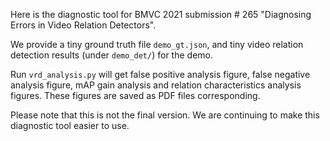 Here is the diagnostic tool for BMVC 2021 submission # 265 "Diagnosing Errors in Video Relation Detectors".

We provide a tiny ground truth file `demo_gt.json`, and tiny video relation detection results (under `demo_det/`) for the demo. 

Run `vrd_analysis.py` will get false positive analysis figure, false negative analysis figure, mAP gain analysis and relation characteristics analysis figures. These figures are saved as PDF files corresponding.

Please note that this is not the final version. We are continuing to make this diagnostic tool easier to use.